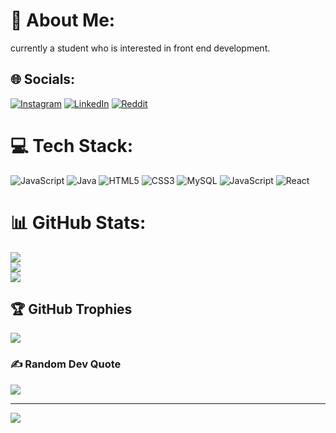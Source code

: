 # 💫 About Me:
currently a student who is interested in front end development.


## 🌐 Socials:
[![Instagram](https://img.shields.io/badge/Instagram-%23E4405F.svg?logo=Instagram&logoColor=white)](https://instagram.com/sanjay__k_raj) [![LinkedIn](https://img.shields.io/badge/LinkedIn-%230077B5.svg?logo=linkedin&logoColor=white)](https://linkedin.com/in/sanjay-k-raj-5130b1254/) [![Reddit](https://img.shields.io/badge/Reddit-%23FF4500.svg?logo=Reddit&logoColor=white)](https://reddit.com/user/no-sink1984) 

# 💻 Tech Stack:
![JavaScript](https://img.shields.io/badge/javascript-%23323330.svg?style=flat&logo=javascript&logoColor=%23F7DF1E) ![Java](https://img.shields.io/badge/java-%23ED8B00.svg?style=flat&logo=java&logoColor=white) ![HTML5](https://img.shields.io/badge/html5-%23E34F26.svg?style=flat&logo=html5&logoColor=white) ![CSS3](https://img.shields.io/badge/css3-%231572B6.svg?style=flat&logo=css3&logoColor=white) ![MySQL](https://img.shields.io/badge/mysql-%2300f.svg?style=flat&logo=mysql&logoColor=white) ![JavaScript](https://img.shields.io/badge/javascript-%23323330.svg?style=flat&logo=javascript&logoColor=%23F7DF1E) ![React](https://img.shields.io/badge/react-%2320232a.svg?style=flat&logo=react&logoColor=%2361DAFB)
# 📊 GitHub Stats:
![](https://github-readme-stats.vercel.app/api?username=sanjaykraj&theme=vue-dark&hide_border=true&include_all_commits=true&count_private=false)<br/>
![](https://github-readme-streak-stats.herokuapp.com/?user=sanjaykraj&theme=vue-dark&hide_border=true)<br/>
![](https://github-readme-stats.vercel.app/api/top-langs/?username=sanjaykraj&theme=vue-dark&hide_border=true&include_all_commits=true&count_private=false&layout=compact)

## 🏆 GitHub Trophies
![](https://github-profile-trophy.vercel.app/?username=sanjaykraj&theme=radical&no-frame=false&no-bg=true&margin-w=4)

### ✍️ Random Dev Quote
![](https://quotes-github-readme.vercel.app/api?type=horizontal&theme=radical)

---
[![](https://visitcount.itsvg.in/api?id=sanjaykraj&icon=0&color=0)](https://visitcount.itsvg.in)

